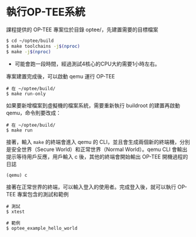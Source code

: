 # 執行OP-TEE系統

課程提供的 OP-TEE 專案位於目錄 optee/，先建置需要的目標檔案

```bash
$ cd ~/optee/build
$ make toolchains -j$(nproc)
$ make -j$(nproc)
```

- 可能會跑一段時間，經過測試4核心的CPU大約需要1小時左右。

專案建置完成後，可以啟動 qemu 運行 OP-TEE

```shell
# 在 ~/optee/build/
$ make run-only
```

如果要新增檔案到虛擬機的檔案系統，需要重新執行 buildroot 的建置再啟動 qemu，命令則要改成：

```shell
# 在 ~/optee/build/
$ make run
```

接著，輸入 `make` 的終端會進入 qemu 的 CLI，並且會生成兩個新的終端機，分別是安全世界（Secure World）和正常世界（Normal World）。qemu CLI 會輸出提示等待用戶反應，用戶輸入 c 後，其他的終端會開始輸出 OP-TEE 開機過程的日誌

```shell
(qemu) c
```

接著在正常世界的終端，可以輸入登入的使用者。完成登入後，就可以執行 OP-TEE 專案包含的測試和範例

```shell
# 測試
$ xtest
```

```shell
# 範例
$ optee_example_hello_world
```
